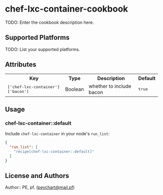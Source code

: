 # chef-lxc-container-cookbook

TODO: Enter the cookbook description here.

## Supported Platforms

TODO: List your supported platforms.

## Attributes

<table>
  <tr>
    <th>Key</th>
    <th>Type</th>
    <th>Description</th>
    <th>Default</th>
  </tr>
  <tr>
    <td><tt>['chef-lxc-container']['bacon']</tt></td>
    <td>Boolean</td>
    <td>whether to include bacon</td>
    <td><tt>true</tt></td>
  </tr>
</table>

## Usage

### chef-lxc-container::default

Include `chef-lxc-container` in your node's `run_list`:

```json
{
  "run_list": [
    "recipe[chef-lxc-container::default]"
  ]
}
```

## License and Authors

Author:: PE, pf. (<peychart@mail.pf>)
